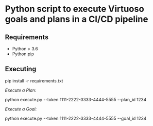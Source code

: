 # Python script to execute Virtuoso goals and plans in a CI/CD pipeline

## Requirements

- Python > 3.6
- Python pip

## Executing

pip install -r requirements.txt

*Execute a Plan:*

python execute.py --token 1111-2222-3333-4444-5555 --plan_id 1234

*Execute a Goal:*

python execute.py --token 1111-2222-3333-4444-5555 --goal_id 1234
